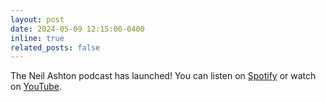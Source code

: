 ```yaml
---
layout: post
date: 2024-05-09 12:15:00-0400
inline: true
related_posts: false
---
```


The Neil Ashton podcast has launched! You can listen on [Spotify](https://open.spotify.com/show/4muRLrJ9Pxglw0RsPgx2gb?si=2ad43f70bad14edb) or watch on [YouTube](https://www.youtube.com/channel/UCFFbscxlXPiTNRulk8sOwRQ). 
